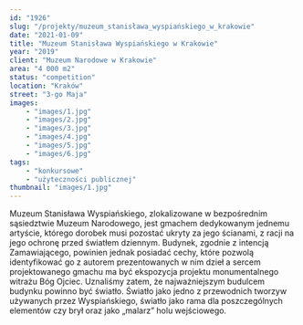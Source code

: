 ```yaml
---
id: "1926"
slug: "/projekty/muzeum_stanisława_wyspiańskiego_w_krakowie"
date: "2021-01-09"
title: "Muzeum Stanisława Wyspiańskiego w Krakowie"
year: "2019"
client: "Muzeum Narodowe w Krakowie"
area: "4 000 m2"
status: "competition"
location: "Kraków"
street: "3-go Maja"
images: 
    - "images/1.jpg"
    - "images/2.jpg"
    - "images/3.jpg"
    - "images/4.jpg"    
    - "images/5.jpg"    
    - "images/6.jpg"    
tags: 
    - "konkursowe"
    - "użyteczności publicznej"
thumbnail: "images/1.jpg"
---
```

Muzeum Stanisława Wyspiańskiego, zlokalizowane w&nbsp;bezpośrednim sąsiedztwie Muzeum Narodowego, jest gmachem dedykowanym jednemu artyście, którego dorobek musi pozostać ukryty za jego ścianami, z&nbsp;racji na jego ochronę przed światłem dziennym. Budynek, zgodnie z&nbsp;intencją Zamawiającego, powinien jednak posiadać cechy, które pozwolą identyfikować go z&nbsp;autorem prezentowanych w&nbsp;nim dzieł a&nbsp;sercem projektowanego gmachu ma być ekspozycja projektu monumentalnego witrażu Bóg Ojciec. Uznaliśmy zatem, że najważniejszym budulcem budynku powinno być światło. Światło jako jedno z&nbsp;przewodnich tworzyw używanych przez Wyspiańskiego, światło jako rama dla poszczególnych elementów czy brył oraz jako „malarz” holu wejściowego.

